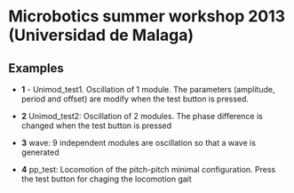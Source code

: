 Microbotics summer workshop 2013 (Universidad de Malaga)
=====

Examples
--


- **1** - Unimod_test1.  Oscillation of 1 module. The parameters (amplitude, period and offset) are modify when the test button is pressed.

- **2** Unimod_test2: Oscillation of 2 modules. The phase difference is changed when the test button is pressed

- **3** wave: 9 independent modules are oscillation so that a wave is generated 

- **4** pp_test: Locomotion of the pitch-pitch minimal configuration. Press the test button for chaging the locomotion gait




